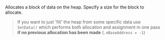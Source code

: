 ﻿Allocates a block of data on the heap. Specify a size for the block to allocate.

> If you want to just 'fill' the heap from some specific data use `SetData()` which performs both allocation and assignment in one pass **if no previous allocation has been made** (`.nBaseAddress = -1`)